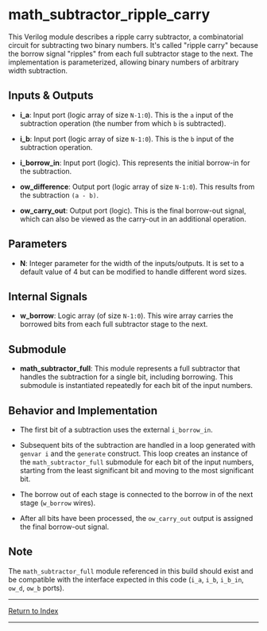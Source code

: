 # math_subtractor_ripple_carry

This Verilog module describes a ripple carry subtractor, a combinatorial circuit for subtracting two binary numbers. It's called "ripple carry" because the borrow signal "ripples" from each full subtractor stage to the next. The implementation is parameterized, allowing binary numbers of arbitrary width subtraction.

## Inputs & Outputs

- **i_a**: Input port (logic array of size `N-1:0`). This is the `a` input of the subtraction operation (the number from which `b` is subtracted).

- **i_b**: Input port (logic array of size `N-1:0`). This is the `b` input of the subtraction operation.

- **i_borrow_in**: Input port (logic). This represents the initial borrow-in for the subtraction.

- **ow_difference**: Output port (logic array of size `N-1:0`). This results from the subtraction `(a - b)`.

- **ow_carry_out**: Output port (logic). This is the final borrow-out signal, which can also be viewed as the carry-out in an additional operation.

## Parameters

- **N**: Integer parameter for the width of the inputs/outputs. It is set to a default value of 4 but can be modified to handle different word sizes.

## Internal Signals

- **w_borrow**: Logic array (of size `N-1:0`). This wire array carries the borrowed bits from each full subtractor stage to the next.

## Submodule

- **math_subtractor_full**: This module represents a full subtractor that handles the subtraction for a single bit, including borrowing. This submodule is instantiated repeatedly for each bit of the input numbers.

## Behavior and Implementation

- The first bit of a subtraction uses the external `i_borrow_in`.

- Subsequent bits of the subtraction are handled in a loop generated with `genvar i` and the `generate` construct. This loop creates an instance of the `math_subtractor_full` submodule for each bit of the input numbers, starting from the least significant bit and moving to the most significant bit.

- The borrow out of each stage is connected to the borrow in of the next stage (`w_borrow` wires).

- After all bits have been processed, the `ow_carry_out` output is assigned the final borrow-out signal.

## Note

The `math_subtractor_full` module referenced in this build should exist and be compatible with the interface expected in this code (`i_a`, `i_b`, `i_b_in`, `ow_d`, `ow_b` ports).

---

[Return to Index](index.md)

---
